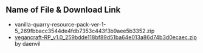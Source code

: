 ## Name of File & Download Link

- vanilla-quarry-resource-pack-ver-1-5_269fbbacc3544de4fdb7353c443f3b9aee5b3352.zip
- [vegancraft-RP_v1.0_259bdde118bf89d51ba64e013a86d74b3d0ecaec.zip](https://www.planetminecraft.com/data-pack/plant-based-foods/) by daenvil
